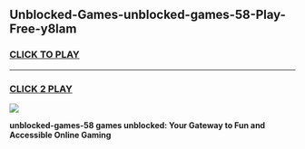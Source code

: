 
## Unblocked-Games-unblocked-games-58-Play-Free-y8lam
<h3>
<a href="https://premium76.site?title=unblocked-games-58&ref=20A">CLICK TO PLAY</a></h3>
<hr>

<h3>
<a href="https://premium76.site?title=unblocked-games-58&ref=20A">CLICK 2 PLAY</a>
  
</h3>

<a href="https://premium76.site?title=unblocked-games-58&ref=20A"><img src="https://clearcache.store/games.png"></a>


**unblocked-games-58 games unblocked: Your Gateway to Fun and Accessible Online Gaming**
